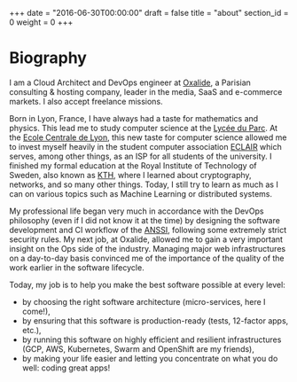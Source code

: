 +++
date = "2016-06-30T00:00:00"
draft = false
title = "about"
section_id = 0
weight = 0
+++

# Biography

I am a Cloud Architect and DevOps engineer at [Oxalide](http://www.oxalide.com), a Parisian consulting & hosting company, leader in the media, SaaS and e-commerce markets. I also accept freelance missions.

Born in Lyon, France, I have always had a taste for mathematics and physics. This lead me to study computer science at the [Lycée du Parc](https://lyceeduparc.fr/ldp/). At the [Ecole Centrale de Lyon](http://www.ec-lyon.fr/), this new taste for computer science allowed me to invest myself heavily in the student computer association [ECLAIR](http://www.eclair.ec-lyon.fr/) which serves, among other things, as an ISP for all students of the university. I finished my formal education at the Royal Institute of Technology of Sweden, also known as [KTH](http://www.kth.se/en), where I learned about cryptography, networks, and so many other things. Today, I still try to learn as much as I can on various topics such as Machine Learning or distributed systems.

My professional life began very much in accordance with the DevOps philosophy (even if I did not know it at the time) by designing the software development and CI workflow of the [ANSSI](http://www.ssi.gouv.fr/en/), following some extremely strict security rules. My next job, at Oxalide, allowed me to gain a very important insight on the Ops side of the industry. Managing major web infrastructures on a day-to-day basis convinced me of the importance of the quality of the work earlier in the software lifecycle.

Today, my job is to help you make the best software possible at every level:

 - by choosing the right software architecture (micro-services, here I come!),
 - by ensuring that this software is production-ready (tests, 12-factor apps, etc.),
 - by running this software on highly efficient and resilient infrastructures (GCP, AWS, Kubernetes, Swarm and OpenShift are my friends),
 - by making your life easier and letting you concentrate on what you do well: coding great apps!
